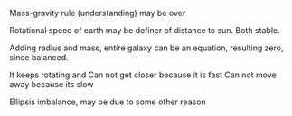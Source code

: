 Mass-gravity rule (understanding) may be over

Rotational speed of earth may be definer of distance to sun. Both stable.

Adding radius and mass, entire galaxy can be an equation, resulting zero, since balanced.

It keeps rotating
and
Can not get closer because it is fast
Can not move away because its slow

Ellipsis imbalance, may be due to some other reason